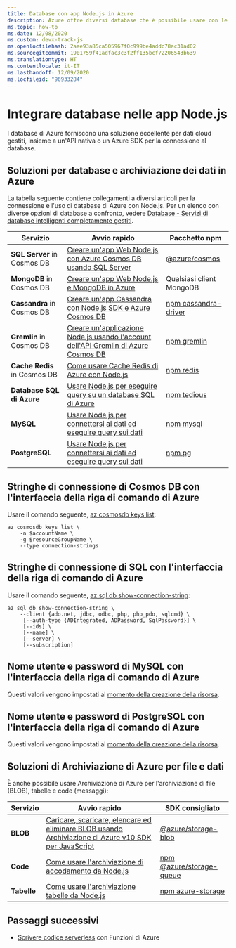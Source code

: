 ```yaml
---
title: Database con app Node.js in Azure
description: Azure offre diversi database che è possibile usare con le app Web e altre app Node.js.
ms.topic: how-to
ms.date: 12/08/2020
ms.custom: devx-track-js
ms.openlocfilehash: 2aae93a85ca505967f0c999be4addc78ac31ad02
ms.sourcegitcommit: 1901759f41adfac3c3f2ff135bcf72206543b639
ms.translationtype: HT
ms.contentlocale: it-IT
ms.lasthandoff: 12/09/2020
ms.locfileid: "96933284"
---
```

# <a name="integrate-databases-in-nodejs-apps"></a>Integrare database nelle app Node.js

I database di Azure forniscono una soluzione eccellente per dati cloud gestiti, insieme a un'API nativa o un Azure SDK per la connessione al database. 

## <a name="database-and-data-storage-solutions-on-azure"></a>Soluzioni per database e archiviazione dei dati in Azure

La tabella seguente contiene collegamenti a diversi articoli per la connessione e l'uso di database di Azure con Node.js. Per un elenco con diverse opzioni di database a confronto, vedere [Database - Servizi di database intelligenti completamente gestiti](https://azure.microsoft.com/product-categories/databases/).

| Servizio | Avvio rapido | Pacchetto npm |
| --- | --- | --- |
| **SQL Server** in Cosmos DB| [Creare un'app Web Node.js con Azure Cosmos DB usando SQL Server](/azure/cosmos-db/create-sql-api-nodejs) | [@azure/cosmos](https://www.npmjs.com/package/@azure/cosmos) |
| **MongoDB** in Cosmos DB| [Creare un'app Web Node.js e MongoDB in Azure](/azure/app-service-web/app-service-web-tutorial-nodejs-mongodb-app) | Qualsiasi client MongoDB |
| **Cassandra** in Cosmos DB|[Creare un'app Cassandra con Node.js SDK e Azure Cosmos DB](/azure/cosmos-db/create-cassandra-nodejs)|[npm cassandra-driver](https://www.npmjs.com/package/cassandra-driver)|
| **Gremlin** in Cosmos DB|[Creare un'applicazione Node.js usando l'account dell'API Gremlin di Azure Cosmos DB](/azure/cosmos-db/create-graph-nodejs)|[npm gremlin](https://www.npmjs.com/package/gremlin)|
| **Cache Redis** in Cosmos DB| [Come usare Cache Redis di Azure con Node.js](/azure/redis-cache/cache-nodejs-get-started) | [npm redis](https://www.npmjs.com/package/redis)|
| **Database SQL di Azure** | [Usare Node.js per eseguire query su un database SQL di Azure](/azure/sql-database/sql-database-connect-query-nodejs) |[npm tedious](https://www.npmjs.com/package/tedious) |
| **MySQL** | [Usare Node.js per connettersi ai dati ed eseguire query sui dati](/azure/mysql/connect-nodejs) | [npm mysql](https://www.npmjs.com/package/mysql)|
| **PostgreSQL** | [Usare Node.js per connettersi ai dati ed eseguire query sui dati](/azure/postgresql/connect-nodejs) |[npm pg](https://www.npmjs.com/package/pg) |

## <a name="cosmos-db-connection-strings-with-azure-cli"></a>Stringhe di connessione di Cosmos DB con l'interfaccia della riga di comando di Azure

Usare il comando seguente, [az cosmosdb keys list](/cli/azure/cosmosdb?view=azure-cli-latest#az-cosmosdb-list-connection-strings):

```azurecli-interactive
az cosmosdb keys list \
    -n $accountName \
    -g $resourceGroupName \
    --type connection-strings
```

## <a name="sql-connection-strings-with-azure-cli"></a>Stringhe di connessione di SQL con l'interfaccia della riga di comando di Azure

Usare il comando seguente, [az sql db show-connection-string](/cli/azure/sql/db?view=azure-cli-latest#az_sql_db_show_connection_string):

```azurecli-interactive
az sql db show-connection-string \
    --client {ado.net, jdbc, odbc, php, php_pdo, sqlcmd} \
     [--auth-type {ADIntegrated, ADPassword, SqlPassword}] \
     [--ids] \
     [--name] \
     [--server] \
     [--subscription]
```

## <a name="mysql-username-and-password-with-azure-cli"></a>Nome utente e password di MySQL con l'interfaccia della riga di comando di Azure

Questi valori vengono impostati al [momento della creazione della risorsa](/cli/azure/mysql/server?view=azure-cli-latest#az_mysql_server_create). 

## <a name="postgresql-username-and-password-with-azure-cli"></a>Nome utente e password di PostgreSQL con l'interfaccia della riga di comando di Azure

Questi valori vengono impostati al [momento della creazione della risorsa](/cli/azure/postgres/server?view=azure-cli-latest#az_postgres_server_create). 

## <a name="azure-storage-solutions-for-files-and-data"></a>Soluzioni di Archiviazione di Azure per file e dati

È anche possibile usare Archiviazione di Azure per l'archiviazione di file (BLOB), tabelle e code (messaggi):

| Servizio | Avvio rapido |SDK consigliato |
| --- | --- |--- |
| **BLOB** | [Caricare, scaricare, elencare ed eliminare BLOB usando Archiviazione di Azure v10 SDK per JavaScript](/azure/storage/blobs/storage-quickstart-blobs-nodejs-v10) |[@azure/storage-blob](https://www.npmjs.com/package/@azure/storage-blob)|
| **Code** | [Come usare l'archiviazione di accodamento da Node.js](/azure/storage/queues/storage-nodejs-how-to-use-queues) |[npm @azure/storage-queue](https://www.npmjs.com/package/@azure/storage-queue)|
| **Tabelle** | [Come usare l'archiviazione tabelle da Node.js](/azure/cosmos-db/table-storage-how-to-use-nodejs) |[npm azure-storage](https://www.npmjs.com/package/azure-storage)|

## <a name="next-steps"></a>Passaggi successivi

* [Scrivere codice serverless](develop-serverless-apps.md) con Funzioni di Azure